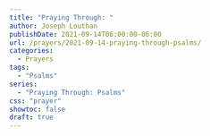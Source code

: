 ```yaml
---
title: "Praying Through: "
author: Joseph Louthan
publishDate: 2021-09-14T06:00:00-06:00
url: /prayers/2021-09-14-praying-through-psalms/
categories:
  - Prayers
tags:
  - "Psalms"
series:
  - "Praying Through: Psalms"
css: "prayer"
showtoc: false
draft: true
---
```

<div style="font-variant: small-caps;">

</div>

```text

```
